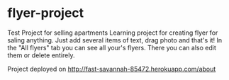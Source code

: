# flyer-project
Test Project for selling apartments Learning project for creating flyer for saling anything. 
Just add several items of text, drag photo and that's it!
In the "All flyers" tab you can see all your's flyers. 
There you can also edit them or delete entirely.

Project deployed on http://fast-savannah-85472.herokuapp.com/about

